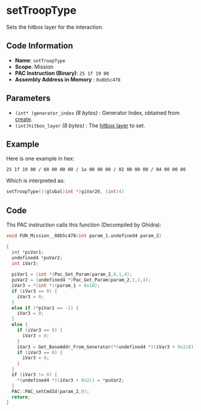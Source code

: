 # setTroopType

Sets the hitbox layer for the interaction.

## Code Information

- **Name**: `setTroopType`
- **Scope**: Mission
- **PAC Instruction (Binary)**: `25 1f 19 00`
- **Assembly Address in Memory** : `0x8b5c478`

## Parameters

- `(int* )generator_index` *(8 bytes)* : Generator Index, obtained from [create](./create.md).
- `(int)hitbox_layer` *(8 bytes)* : The [hitbox layer](./guide/reference-table.md#hitbox-layers) to set.

## Example

Here is one example in hex:

```25 1f 19 00 / 08 00 00 00 / 1a 00 00 00 / 02 00 00 00 / 04 00 00 00```

Which is interpreted as:

```c
setTroopType(((global)int *)giVar26, (int)4)
```

## Code

Ths PAC instruction calls this function (Decompiled by Ghidra):

```c
void FUN_Mission__08b5c478(int param_1,undefined4 param_2)

{
  int *piVar1;
  undefined4 *puVar2;
  int iVar3;
  
  piVar1 = (int *)Pac_Get_Param(param_2,0,1,4);
  puVar2 = (undefined4 *)Pac_Get_Param(param_2,1,1,4);
  iVar3 = *(int *)(param_1 + 0x10);
  if (iVar3 == 0) {
    iVar3 = 0;
  }
  else if (*piVar1 == -1) {
    iVar3 = 0;
  }
  else {
    if (iVar3 == 0) {
      iVar3 = 0;
    }
    iVar3 = Get_BaseAddr_From_Generator(*(undefined4 *)(iVar3 + 0x2c8));
    if (iVar3 == 0) {
      iVar3 = 0;
    }
  }
  if (iVar3 != 0) {
    *(undefined4 *)(iVar3 + 0x2c) = *puVar2;
  }
  PAC::PAC_setCmdId(param_2,0);
  return;
}
```

